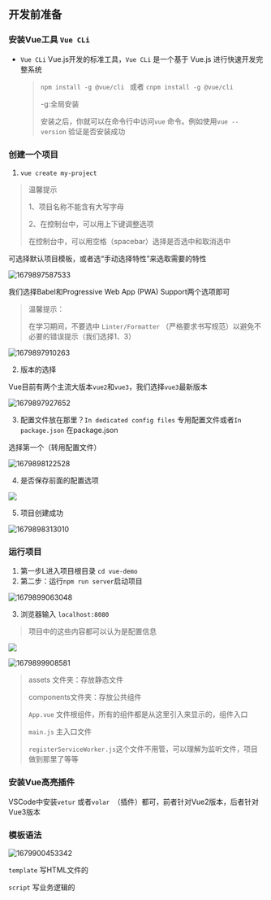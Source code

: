 ## 开发前准备

### 安装Vue工具 `Vue CLi` 

+ `Vue CLi` Vue.js开发的标准工具，`Vue CLi` 是一个基于 Vue.js 进行快速开发完整系统

  > `npm install -g @vue/cli ` 或者 `cnpm install -g @vue/cli`
  >
  >  -g:全局安装
  >
  > 安装之后，你就可以在命令行中访问`vue` 命令。例如使用`vue --version` 验证是否安装成功

###  创建一个项目 

1. `vue create my-project`

> 温馨提示
>
> 1、项目名称不能含有大写字母
>
> 2、在控制台中，可以用上下键调整选项
>
> 在控制台中，可以用空格（spacebar）选择是否选中和取消选中

可选择默认项目模板，或者选“手动选择特性”来选取需要的特性

![1679897587533](1.%E6%A8%A1%E6%9D%BF%E8%AF%AD%E6%B3%95/vue-demo/src/assets/md/1679897587533.png)

我们选择Babel和Progressive Web App (PWA) Support两个选项即可

> 温馨提示：
>
> 在学习期间，不要选中 `Linter/Formatter` （严格要求书写规范）以避免不必要的错误提示（我们选择1、3）

![1679897910263](1.%E6%A8%A1%E6%9D%BF%E8%AF%AD%E6%B3%95/vue-demo/src/assets/md/1679897910263.png)

2. 版本的选择

Vue目前有两个主流大版本`vue2`和`vue3`，我们选择`vue3`最新版本

![1679897927652](1.%E6%A8%A1%E6%9D%BF%E8%AF%AD%E6%B3%95/vue-demo/src/assets/md/1679897927652.png)

3. 配置文件放在那里？`In dedicated config files` 专用配置文件或者`In package.json` 在package.json

选择第一个（转用配置文件）

![1679898122528](1.%E6%A8%A1%E6%9D%BF%E8%AF%AD%E6%B3%95/vue-demo/src/assets/md/1679898122528.png)



4. 是否保存前面的配置选项

![](1.%E6%A8%A1%E6%9D%BF%E8%AF%AD%E6%B3%95/vue-demo/src/assets/md/1679898182438.png)

5. 项目创建成功

![1679898313010](1.%E6%A8%A1%E6%9D%BF%E8%AF%AD%E6%B3%95/vue-demo/src/assets/md/1679898313010.png)



### 运行项目

1. 第一步L进入项目根目录 `cd vue-demo`
2. 第二步：运行`npm run server`启动项目

![1679899063048](1.%E6%A8%A1%E6%9D%BF%E8%AF%AD%E6%B3%95/vue-demo/src/assets/md/1679899063048.png)

3. 浏览器输入 `localhost:8080`

> 项目中的这些内容都可以认为是配置信息

![](1.%E6%A8%A1%E6%9D%BF%E8%AF%AD%E6%B3%95/vue-demo/src/assets/md/1679899177842.png)



![1679899908581](1.%E6%A8%A1%E6%9D%BF%E8%AF%AD%E6%B3%95/vue-demo/src/assets/md/1679899908581.png)

> assets 文件夹：存放静态文件
>
> components文件夹：存放公共组件
>
> `App.vue` 文件根组件，所有的组件都是从这里引入来显示的，组件入口
>
> `main.js` 主入口文件
>
> `registerServiceWorker.js`这个文件不用管，可以理解为监听文件，项目做到那里了等等

### 安装Vue高亮插件

VSCode中安装`vetur` 或者`volar `（插件）都可，前者针对Vue2版本，后者针对Vue3版本



### 模板语法

![1679900453342](1.%E6%A8%A1%E6%9D%BF%E8%AF%AD%E6%B3%95/vue-demo/src/assets/md/1679900453342.png)



`template` 写HTML文件的

`script` 写业务逻辑的

















